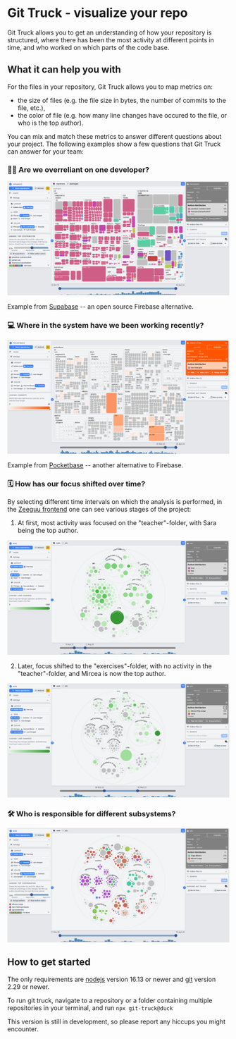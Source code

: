 # Git Truck - visualize your repo

Git Truck allows you to get an understanding of how your repository is structured, where there has been the most activity at different points in time, and who worked on which parts of the code base.

## What it can help you with

For the files in your repository, Git Truck allows you to map metrics on:
- the size of files (e.g. the file size in bytes, the number of commits to the file, etc.),
- the color of file (e.g. how many line changes have occured to the file, or who is the top author).

You can mix and match these metrics to answer different questions about your project. The following examples show a few questions that Git Truck can answer for your team: 

### 👨‍💻 Are we overreliant on one developer?

![supabase](./teaser-images/supabase.png)

Example from [Supabase](https://github.com/supabase/supabase) -- an open source Firebase alternative. 


### 💻 Where in the system have we been working recently?

![pocketbase](./teaser-images/pocketbase.png)

Example from [Pocketbase](https://github.com/pocketbase/pocketbase) -- another alternative to Firebase.  

### 🗓️ How has our focus shifted over time?

By selecting different time intervals on which the analysis is performed, in the [Zeeguu frontend](https://github.com/zeeguu/web/) one can see various stages of the project: 


1. At first, most activity was focused on the "teacher"-folder, with Sara being the top author.

![web2](./teaser-images/web2.png)

2. Later, focus shifted to the "exercises"-folder, with no activity in the "teacher"-folder, and Mircea is now the top author.

![web1](./teaser-images/web1.png)

### 🛠️ Who is responsible for different subsystems?

![topauth](./teaser-images/topauth.png)

## How to get started

The only requirements are [nodejs](https://nodejs.org/en/) version 16.13 or newer and [git](https://git-scm.com/downloads) version 2.29 or newer.

To run git truck, navigate to a repository or a folder containing multiple repositories in your terminal, and run `npx git-truck@duck`

This version is still in development, so please report any hiccups you might encounter.
